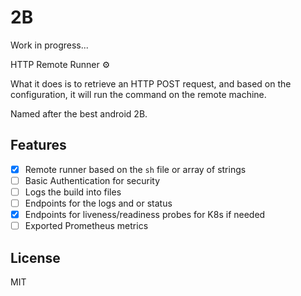 # 2B

Work in progress...

HTTP Remote Runner :gear:

What it does is to retrieve an HTTP POST request, and based on the configuration, it will run the command on the remote machine.

Named after the best android 2B.

## Features
- [x] Remote runner based on the `sh` file or array of strings
- [ ] Basic Authentication for security
- [ ] Logs the build into files
- [ ] Endpoints for the logs and or status
- [x] Endpoints for liveness/readiness probes for K8s if needed
- [ ] Exported Prometheus metrics

## License
MIT